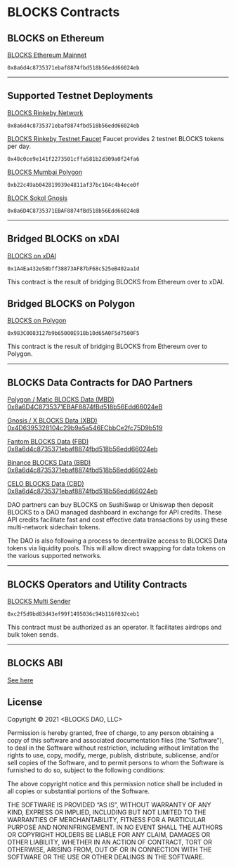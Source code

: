 # BLOCKS Contracts

## BLOCKS on Ethereum
[BLOCKS Ethereum Mainnet](https://etherscan.io/token/0x8a6d4c8735371ebaf8874fbd518b56edd66024eb)
```
0x8a6d4c8735371ebaf8874fbd518b56edd66024eb
```
-------------------------------------------------------------------------------------

## Supported Testnet Deployments

[BLOCKS Rinkeby Network](https://rinkeby.etherscan.io/token/0x8a6d4c8735371ebaf8874fbd518b56edd66024eb)
```
0x8a6d4c8735371ebaf8874fbd518b56edd66024eb
```
[BLOCKS Rinkeby Testnet Faucet](https://rinkeby.etherscan.io/address/0x48c0ce9e141f2273501cffa581b2d309a0f24fa6#writeContract)
Faucet provides 2 testnet BLOCKS tokens per day.
```
0x48c0ce9e141f2273501cffa581b2d309a0f24fa6
```

[BLOCKS Mumbai Polygon](https://mumbai.polygonscan.com/token/0xb22c49ab042819939e4811af37bc104c4b4ece0f)
```
0xb22c49ab042819939e4811af37bc104c4b4ece0f
```

[BLOCK Sokol Gnosis](https://blockscout.com/poa/sokol/token/0x8a6D4C8735371EBAF8874fBd518b56Edd66024eB/token-transfers)
```
0x8a6D4C8735371EBAF8874fBd518b56Edd66024eB
```
-------------------------------------------------------------------------------------

## Bridged BLOCKS on xDAI
[BLOCKS on xDAI](https://blockscout.com/xdai/mainnet/token/0x1A4Ea432e58bff38873AF87bF68c525eB402aa1d/token-holders)
```
0x1A4Ea432e58bff38873AF87bF68c525eB402aa1d
```
This contract is the result of bridging BLOCKS from Ethereum over to xDAI.

## Bridged BLOCKS on Polygon
[BLOCKS on Polygon](https://polygonscan.com/address/0x983C0083127b9b65000E918b10d65A0F5d7500F5)
```
0x983C0083127b9b65000E918b10d65A0F5d7500F5
```
This contract is the result of bridging BLOCKS from Ethereum over to Polygon.

-------------------------------------------------------------------------------------
## BLOCKS Data Contracts for DAO Partners

[Polygon / Matic BLOCKS Data (MBD) 0x8a6D4C8735371EBAF8874fBd518b56Edd66024eB](https://polygonscan.com/token/0x8a6D4C8735371EBAF8874fBd518b56Edd66024eB)

[Gnosis / X BLOCKS Data (XBD) 0x4D6395328104c29b9a5a546ECbbCe2fc75D9b519](https://blockscout.com/xdai/mainnet/address/0x4D6395328104c29b9a5a546ECbbCe2fc75D9b519/contracts)

[Fantom BLOCKS Data (FBD) 0x8a6d4c8735371ebaf8874fbd518b56edd66024eb](https://ftmscan.com/token/0x8a6d4c8735371ebaf8874fbd518b56edd66024eb)

[Binance BLOCKS Data (BBD) 0x8a6d4c8735371ebaf8874fbd518b56edd66024eb](https://www.bscscan.com/token/0x8a6d4c8735371ebaf8874fbd518b56edd66024eb)

[CELO BLOCKS Data (CBD) 0x8a6d4c8735371ebaf8874fbd518b56edd66024eb](https://explorer.celo.org/token/0x8a6D4C8735371EBAF8874fBd518b56Edd66024eB/token-transfers)

DAO partners can buy BLOCKS on SushiSwap or Uniswap then deposit BLOCKS to a DAO managed dashboard in exchange for API credits. These API credits facilitate fast and cost effective data transactions by using these multi-network sidechain tokens.

The DAO is also following a process to decentralize access to BLOCKS Data tokens via liquidity pools. This will allow direct swapping for data tokens on the various supported networks.

-------------------------------------------------------------------------------------

## BLOCKS Operators and Utility Contracts
[BLOCKS Multi Sender](https://etherscan.io/address/0xc2f5d9bd83d43ef99f1495036c94b116f032ceb1#code)
```
0xc2f5d9bd83d43ef99f1495036c94b116f032ceb1
```
This contract must be authorized as an operator. It facilitates airdrops and bulk token sends.

-------------------------------------------------------------------------------------

## BLOCKS ABI

[See here](https://github.com/blocks-dao/blocks-data-example/blob/main/blocksAbi.json)

## License

Copyright © 2021 <BLOCKS DAO, LLC>

Permission is hereby granted, free of charge, to any person obtaining a copy of this software and associated documentation files (the “Software”), to deal in the Software without restriction, including without limitation the rights to use, copy, modify, merge, publish, distribute, sublicense, and/or sell copies of the Software, and to permit persons to whom the Software is furnished to do so, subject to the following conditions:

The above copyright notice and this permission notice shall be included in all copies or substantial portions of the Software.

THE SOFTWARE IS PROVIDED “AS IS”, WITHOUT WARRANTY OF ANY KIND, EXPRESS OR IMPLIED, INCLUDING BUT NOT LIMITED TO THE WARRANTIES OF MERCHANTABILITY, FITNESS FOR A PARTICULAR PURPOSE AND NONINFRINGEMENT. IN NO EVENT SHALL THE AUTHORS OR COPYRIGHT HOLDERS BE LIABLE FOR ANY CLAIM, DAMAGES OR OTHER LIABILITY, WHETHER IN AN ACTION OF CONTRACT, TORT OR OTHERWISE, ARISING FROM, OUT OF OR IN CONNECTION WITH THE SOFTWARE OR THE USE OR OTHER DEALINGS IN THE SOFTWARE.
